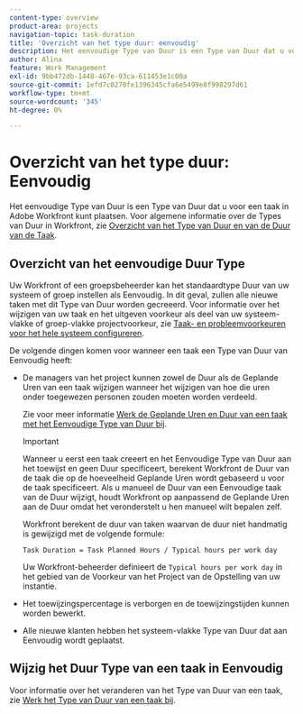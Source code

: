 ```yaml
---
content-type: overview
product-area: projects
navigation-topic: task-duration
title: 'Overzicht van het type duur: eenvoudig'
description: Het eenvoudige Type van Duur is een Type van Duur dat u voor een taak in Adobe Workfront kunt plaatsen. Voor algemene informatie over de Types van Duur in Workfront, zie Overzicht van het Type van Duur en van de Duur van de Taak.
author: Alina
feature: Work Management
exl-id: 9bb472db-1448-467e-93ca-611453e1c00a
source-git-commit: 1efd7c0270fe1396345cfa6e5499e8f998297d61
workflow-type: tm+mt
source-wordcount: '345'
ht-degree: 0%

---
```


# Overzicht van het type duur: Eenvoudig

Het eenvoudige Type van Duur is een Type van Duur dat u voor een taak in Adobe Workfront kunt plaatsen. Voor algemene informatie over de Types van Duur in Workfront, zie [Overzicht van het Type van Duur en van de Duur van de Taak](../../../manage-work/tasks/taskdurtn/task-duration-and-duration-type.md).

## Overzicht van het eenvoudige Duur Type

Uw Workfront of een groepsbeheerder kan het standaardtype Duur van uw systeem of groep instellen als Eenvoudig. In dit geval, zullen alle nieuwe taken met dit Type van Duur worden gecreeerd. Voor informatie over het wijzigen van uw taak en het uitgeven voorkeur als deel van uw systeem-vlakke of groep-vlakke projectvoorkeur, zie [Taak- en probleemvoorkeuren voor het hele systeem configureren](../../../administration-and-setup/set-up-workfront/configure-system-defaults/set-task-issue-preferences.md).

De volgende dingen komen voor wanneer een taak een Type van Duur van Eenvoudig heeft:

* De managers van het project kunnen zowel de Duur als de Geplande Uren van een taak wijzigen wanneer het wijzigen van hoe die uren onder toegewezen personen zouden moeten worden verdeeld.

  Zie voor meer informatie [Werk de Geplande Uren en Duur van een taak met het Eenvoudige Type van Duur bij](../../../manage-work/tasks/taskdurtn/update-planned-hours-duration-for-simple-duration-task.md).

  >[!IMPORTANT]
  >
  >Wanneer u eerst een taak creeert en het Eenvoudige Type van Duur aan het toewijst en geen Duur specificeert, berekent Workfront de Duur van de taak die op de hoeveelheid Geplande Uren wordt gebaseerd u voor de taak specificeert. Als u manueel de Duur van een Eenvoudige taak van de Duur wijzigt, houdt Workfront op aanpassend de Geplande Uren aan de Duur omdat het veronderstelt u hen manueel wilt bepalen zelf.
  >
  >Workfront berekent de duur van taken waarvan de duur niet handmatig is gewijzigd met de volgende formule:
  >
  > `Task Duration = Task Planned Hours / Typical hours per work day`
  >
  >Uw Workfront-beheerder definieert de `Typical hours per work day` in het gebied van de Voorkeur van het Project van de Opstelling van uw instantie.

* Het toewijzingspercentage is verborgen en de toewijzingstijden kunnen worden bewerkt.
* Alle nieuwe klanten hebben het systeem-vlakke Type van Duur dat aan Eenvoudig wordt geplaatst.

## Wijzig het Duur Type van een taak in Eenvoudig

Voor informatie over het veranderen van het Type van Duur van een taak, zie [Werk het Type van Duur van een taak bij](../../../manage-work/tasks/taskdurtn/update-duration-type-of-task.md).

<!--
<p data-mc-conditions="QuicksilverOrClassic.Draft mode">(NOTE: replaced with new article linked above)</p>
-->

<!--
<ol data-mc-conditions="QuicksilverOrClassic.Draft mode">
<li value="1">Go to a task for which you want to change the Duration Type.</li>
<li value="2"> <p data-mc-conditions="QuicksilverOrClassic.Quicksilver">Click <strong>Task Details</strong> in the left panel, then in the Overview area double click <strong>Duration Type</strong>. </p> </li>
<li value="3"> <p>Select <strong>Simple</strong> from the drop-down menu.</p> </li>
<li value="4">Click <strong>Save</strong> <strong>Changes</strong><strong>.</strong></li>
</ol>
-->
